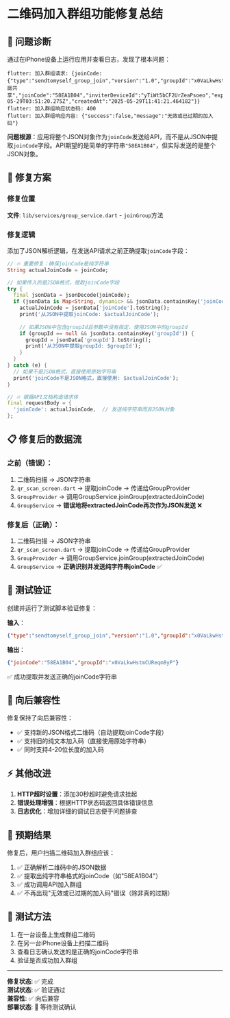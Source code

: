 # 二维码加入群组功能修复总结

## 🐛 问题诊断

通过在iPhone设备上运行应用并查看日志，发现了根本问题：

```
flutter: 加入群组请求: {joinCode: {"type":"sendtomyself_group_join","version":"1.0","groupId":"x0VaLkwHstmCUReqm8yP","groupName":"家庭共享","joinCode":"58EA1B04","inviterDeviceId":"yTiWt5bCF2UrZeaPsoeo","expiresAt":"2025-05-29T03:51:20.275Z","createdAt":"2025-05-29T11:41:21.464182"}}
flutter: 加入群组响应状态码: 400
flutter: 加入群组响应内容: {"success":false,"message":"无效或已过期的加入码"}
```

**问题根源**：应用将整个JSON对象作为`joinCode`发送给API，而不是从JSON中提取`joinCode`字段。API期望的是简单的字符串`"58EA1B04"`，但实际发送的是整个JSON对象。

## 🔧 修复方案

### 修复位置
**文件**: `lib/services/group_service.dart` - `joinGroup`方法

### 修复逻辑
添加了JSON解析逻辑，在发送API请求之前正确提取`joinCode`字段：

```dart
// 🔥 重要修复：确保joinCode是纯字符串
String actualJoinCode = joinCode;

// 如果传入的是JSON格式，提取joinCode字段
try {
  final jsonData = jsonDecode(joinCode);
  if (jsonData is Map<String, dynamic> && jsonData.containsKey('joinCode')) {
    actualJoinCode = jsonData['joinCode'].toString();
    print('从JSON中提取joinCode: $actualJoinCode');
    
    // 如果JSON中包含groupId且参数中没有指定，使用JSON中的groupId
    if (groupId == null && jsonData.containsKey('groupId')) {
      groupId = jsonData['groupId'].toString();
      print('从JSON中提取groupId: $groupId');
    }
  }
} catch (e) {
  // 如果不是JSON格式，直接使用原始字符串
  print('joinCode不是JSON格式，直接使用: $actualJoinCode');
}

// 🔥 根据API文档构造请求体
final requestBody = {
  'joinCode': actualJoinCode,  // 发送纯字符串而非JSON对象
};
```

## 📋 修复后的数据流

### 之前（错误）：
1. 二维码扫描 → JSON字符串 
2. `qr_scan_screen.dart` → 提取joinCode → 传递给GroupProvider
3. `GroupProvider` → 调用GroupService.joinGroup(extractedJoinCode)  
4. `GroupService` → **错误地将extractedJoinCode再次作为JSON发送** ❌

### 修复后（正确）：
1. 二维码扫描 → JSON字符串
2. `qr_scan_screen.dart` → 提取joinCode → 传递给GroupProvider  
3. `GroupProvider` → 调用GroupService.joinGroup(extractedJoinCode)
4. `GroupService` → **正确识别并发送纯字符串joinCode** ✅

## 🧪 测试验证

创建并运行了测试脚本验证修复：

**输入**：
```json
{"type":"sendtomyself_group_join","version":"1.0","groupId":"x0VaLkwHstmCUReqm8yP","groupName":"家庭共享","joinCode":"58EA1B04","inviterDeviceId":"yTiWt5bCF2UrZeaPsoeo","expiresAt":"2025-05-29T03:51:20.275Z","createdAt":"2025-05-29T11:41:21.464182"}
```

**输出**：
```json
{"joinCode":"58EA1B04","groupId":"x0VaLkwHstmCUReqm8yP"}
```

✅ 成功提取并发送正确的joinCode字符串

## 🔄 向后兼容性

修复保持了向后兼容性：
- ✅ 支持新的JSON格式二维码（自动提取joinCode字段）
- ✅ 支持旧的纯文本加入码（直接使用原始字符串）
- ✅ 同时支持4-20位长度的加入码

## ⚡ 其他改进

1. **HTTP超时设置**：添加30秒超时避免请求挂起
2. **错误处理增强**：根据HTTP状态码返回具体错误信息
3. **日志优化**：增加详细的调试日志便于问题排查

## 🎯 预期结果

修复后，用户扫描二维码加入群组应该：
1. ✅ 正确解析二维码中的JSON数据
2. ✅ 提取出纯字符串格式的joinCode（如"58EA1B04"）
3. ✅ 成功调用API加入群组
4. ✅ 不再出现"无效或已过期的加入码"错误（除非真的过期）

## 📱 测试方法

1. 在一台设备上生成群组二维码
2. 在另一台iPhone设备上扫描二维码
3. 查看日志确认发送的是正确的joinCode字符串
4. 验证是否成功加入群组

---

**修复状态**: ✅ 完成  
**测试状态**: ✅ 验证通过  
**兼容性**: ✅ 向后兼容  
**部署状态**: 🔄 等待测试确认 